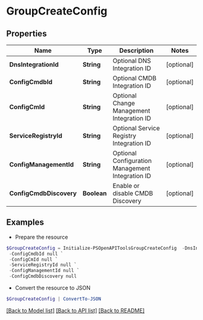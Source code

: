 # GroupCreateConfig
## Properties

Name | Type | Description | Notes
------------ | ------------- | ------------- | -------------
**DnsIntegrationId** | **String** | Optional DNS Integration ID | [optional] 
**ConfigCmdbId** | **String** | Optional CMDB Integration ID | [optional] 
**ConfigCmId** | **String** | Optional Change Management Integration ID | [optional] 
**ServiceRegistryId** | **String** | Optional Service Registry Integration ID | [optional] 
**ConfigManagementId** | **String** | Optional Configuration Management Integration ID | [optional] 
**ConfigCmdbDiscovery** | **Boolean** | Enable or disable CMDB Discovery | [optional] 

## Examples

- Prepare the resource
```powershell
$GroupCreateConfig = Initialize-PSOpenAPIToolsGroupCreateConfig  -DnsIntegrationId null `
 -ConfigCmdbId null `
 -ConfigCmId null `
 -ServiceRegistryId null `
 -ConfigManagementId null `
 -ConfigCmdbDiscovery null
```

- Convert the resource to JSON
```powershell
$GroupCreateConfig | ConvertTo-JSON
```

[[Back to Model list]](../README.md#documentation-for-models) [[Back to API list]](../README.md#documentation-for-api-endpoints) [[Back to README]](../README.md)


